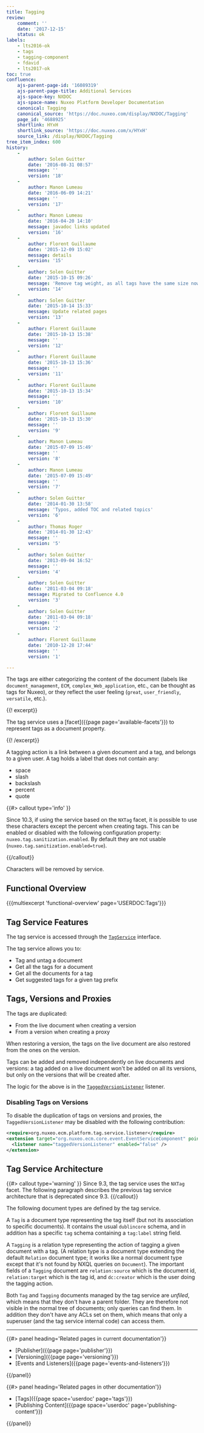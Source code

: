 ```yaml
---
title: Tagging
review:
    comment: ''
    date: '2017-12-15'
    status: ok
labels:
    - lts2016-ok
    - tags
    - tagging-component
    - fdavid
    - lts2017-ok
toc: true
confluence:
    ajs-parent-page-id: '16089319'
    ajs-parent-page-title: Additional Services
    ajs-space-key: NXDOC
    ajs-space-name: Nuxeo Platform Developer Documentation
    canonical: Tagging
    canonical_source: 'https://doc.nuxeo.com/display/NXDOC/Tagging'
    page_id: '4688925'
    shortlink: HYxH
    shortlink_source: 'https://doc.nuxeo.com/x/HYxH'
    source_link: /display/NXDOC/Tagging
tree_item_index: 600
history:
    -
        author: Solen Guitter
        date: '2016-08-31 08:57'
        message: ''
        version: '18'
    -
        author: Manon Lumeau
        date: '2016-06-09 14:21'
        message: ''
        version: '17'
    -
        author: Manon Lumeau
        date: '2016-04-20 14:10'
        message: javadoc links updated
        version: '16'
    -
        author: Florent Guillaume
        date: '2015-12-09 15:02'
        message: details
        version: '15'
    -
        author: Solen Guitter
        date: '2015-10-15 09:26'
        message: 'Remove tag weight, as all tags have the same size now'
        version: '14'
    -
        author: Solen Guitter
        date: '2015-10-14 15:33'
        message: Update related pages
        version: '13'
    -
        author: Florent Guillaume
        date: '2015-10-13 15:38'
        message: ''
        version: '12'
    -
        author: Florent Guillaume
        date: '2015-10-13 15:36'
        message: ''
        version: '11'
    -
        author: Florent Guillaume
        date: '2015-10-13 15:34'
        message: ''
        version: '10'
    -
        author: Florent Guillaume
        date: '2015-10-13 15:30'
        message: ''
        version: '9'
    -
        author: Manon Lumeau
        date: '2015-07-09 15:49'
        message: ''
        version: '8'
    -
        author: Manon Lumeau
        date: '2015-07-09 15:49'
        message: ''
        version: '7'
    -
        author: Solen Guitter
        date: '2014-01-30 13:58'
        message: 'Typos, added TOC and related topics'
        version: '6'
    -
        author: Thomas Roger
        date: '2014-01-30 12:43'
        message: ''
        version: '5'
    -
        author: Solen Guitter
        date: '2013-09-04 16:52'
        message: ''
        version: '4'
    -
        author: Solen Guitter
        date: '2011-03-04 09:18'
        message: Migrated to Confluence 4.0
        version: '3'
    -
        author: Solen Guitter
        date: '2011-03-04 09:18'
        message: ''
        version: '2'
    -
        author: Florent Guillaume
        date: '2010-12-28 17:44'
        message: ''
        version: '1'

---
```

The tags are either categorizing the content of the document (labels like `document_management`, `ECM`, `complex_Web_application`, etc., can be thought as tags for Nuxeo), or they reflect the user feeling (`great`, `user_friendly`, `versatile`, etc.).

{{! excerpt}}

The tag service uses a [facet]({{page page='available-facets'}}) to represent tags as a document property.

{{! /excerpt}}

A tagging action is a link between a given document and a tag, and belongs to a given user.
A tag holds a label that does not contain any:
- space
- slash
- backslash
- percent
- quote

{{#> callout type='info' }}

Since 10.3, if using the service based on the `NXTag` facet, it is possible to use these characters except the percent when creating tags.
This can be enabled or disabled with the following configuration property: `nuxeo.tag.sanitization.enabled`.
By default they are not usable (`nuxeo.tag.sanitization.enabled=true`).

{{/callout}}

Characters will be removed by service.

## Functional Overview

{{{multiexcerpt 'functional-overview' page='USERDOC:Tags'}}}

## Tag Service Features

The tag service is accessed through the  [`TagService`](http://community.nuxeo.com/api/nuxeo/latest/javadoc/org/nuxeo/ecm/platform/tag/TagService.html)  interface.

The tag service allows you to:

*   Tag and untag a document
*   Get all the tags for a document
*   Get all the documents for a tag
*   Get suggested tags for a given tag prefix

## Tags, Versions and Proxies

The tags are duplicated:

*   From the live document when creating a version
*   From a version when creating a proxy

When restoring a version, the tags on the live document are also restored from the ones on the version.

Tags can be added and removed independently on live documents and versions: a tag added on a live document won't be added on all its versions, but only on the versions that will be created after.

The logic for the above is in the  [`TaggedVersionListener`](http://community.nuxeo.com/api/nuxeo/latest/javadoc/org/nuxeo/ecm/platform/tag/TaggedVersionListener.html) listener.

### Disabling Tags on Versions

To disable the duplication of tags on versions and proxies, the `TaggedVersionListener` may be disabled with the following contribution:

```xml
<require>org.nuxeo.ecm.platform.tag.service.listener</require>
<extension target="org.nuxeo.ecm.core.event.EventServiceComponent" point="listener">
  <listener name="taggedVersionListener" enabled="false" />
</extension>
```
## Tag Service Architecture

 {{#> callout type='warning' }}
 Since 9.3, the tag service uses the `NXTag` facet. The following paragraph describes the previous tag service architecture that is deprecated since 9.3.
 {{/callout}}

The following document types are defined by the tag service.

A `Tag` is a document type representing the tag itself (but not its association to specific documents). It contains the usual `dublincore` schema, and in addition has a specific `tag` schema containing a `tag:label` string field.

A `Tagging` is a relation type representing the action of tagging a given document with a tag. (A relation type is a document type extending the default `Relation` document type; it works like a normal document type except that it's not found by NXQL queries on `Document`). The important fields of a `Tagging` document are `relation:source` which is the document id, `relation:target` which is the tag id, and `dc:creator` which is the user doing the tagging action.

Both `Tag` and `Tagging` documents managed by the tag service are _unfiled_, which means that they don't have a parent folder. They are therefore not visible in the normal tree of documents; only queries can find them. In addition they don't have any ACLs set on them, which means that only a superuser (and the tag service internal code) can access them.

* * *

<div class="row" data-equalizer data-equalize-on="medium"><div class="column medium-6">{{#> panel heading='Related pages in current documentation'}}

- [Publisher]({{page page='publisher'}})
- [Versioning]({{page page='versioning'}})
- [Events and Listeners]({{page page='events-and-listeners'}})

{{/panel}}</div><div class="column medium-6">{{#> panel heading='Related pages in other documentation'}}

- [Tags]({{page space='userdoc' page='tags'}})
- [Publishing Content]({{page space='userdoc' page='publishing-content'}})

{{/panel}}</div></div>
